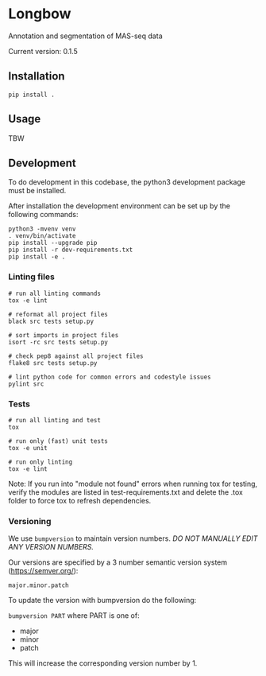# Longbow 
Annotation and segmentation of MAS-seq data

Current version: 0.1.5

## Installation

    pip install .

## Usage

TBW

## Development

To do development in this codebase, the python3 development package must
be installed.

After installation the development environment can be set up by
the following commands:

    python3 -mvenv venv
    . venv/bin/activate
    pip install --upgrade pip
    pip install -r dev-requirements.txt
    pip install -e .

### Linting files

    # run all linting commands
    tox -e lint

    # reformat all project files
    black src tests setup.py

    # sort imports in project files
    isort -rc src tests setup.py

    # check pep8 against all project files
    flake8 src tests setup.py

    # lint python code for common errors and codestyle issues
    pylint src

### Tests

    # run all linting and test
    tox

    # run only (fast) unit tests
    tox -e unit

    # run only linting
    tox -e lint

Note: If you run into "module not found" errors when running tox for testing, verify the modules are listed in test-requirements.txt and delete the .tox folder to force tox to refresh dependencies.

### Versioning

We use `bumpversion` to maintain version numbers.
*DO NOT MANUALLY EDIT ANY VERSION NUMBERS.*

Our versions are specified by a 3 number semantic version system (https://semver.org/):

	major.minor.patch

To update the version with bumpversion do the following:

`bumpversion PART` where PART is one of:
- major
- minor
- patch

This will increase the corresponding version number by 1.

